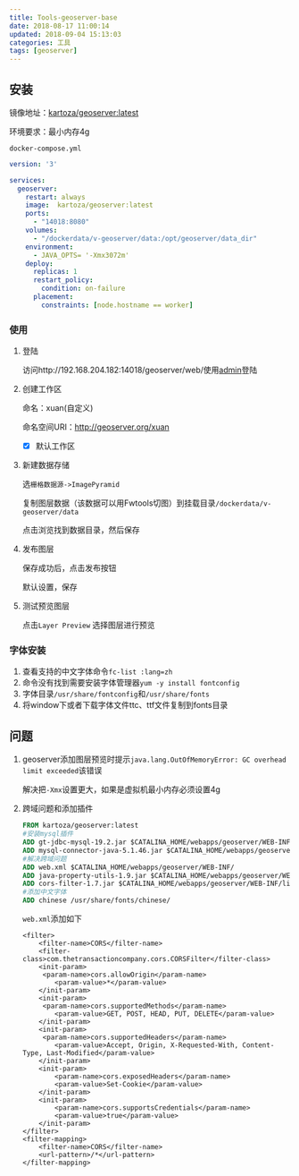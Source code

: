 ```yaml
---
title: Tools-geoserver-base
date: 2018-08-17 11:00:14
updated: 2018-09-04 15:13:03
categories: 工具
tags: [geoserver]
---
```


## 安装

镜像地址：[kartoza/geoserver:latest](https://github.com/kartoza/docker-geoserver)

环境要求：最小内存4g

`docker-compose.yml`

```yaml
version: '3'

services:
  geoserver:
    restart: always
    image: 	kartoza/geoserver:latest	
    ports:
      - "14018:8080"
    volumes:
      - "/dockerdata/v-geoserver/data:/opt/geoserver/data_dir"
    environment:
      - JAVA_OPTS= '-Xmx3072m' 
    deploy:
      replicas: 1
      restart_policy:
        condition: on-failure
      placement:
        constraints: [node.hostname == worker]
```

### 使用

1. 登陆

   访问http://192.168.204.182:14018/geoserver/web/使用[admin](geoserver)登陆

2. 创建工作区

   命名：xuan(自定义)

   命名空间URI：http://geoserver.org/xuan

   - [x] 默认工作区

3. 新建数据存储

   选`栅格数据源->ImagePyramid` 

   复制图层数据（该数据可以用Fwtools切图）到挂载目录`/dockerdata/v-geoserver/data`

   点击浏览找到数据目录，然后保存

4. 发布图层

   保存成功后，点击发布按钮

   默认设置，保存

5. 测试预览图层

   点击`Layer Preview` 选择图层进行预览

### 字体安装

1. 查看支持的中文字体命令`fc-list :lang=zh`
2. 命令没有找到需要安装字体管理器`yum -y install fontconfig`
3. 字体目录`/usr/share/fontconfig`和`/usr/share/fonts`
4. 将window下或者下载字体文件ttc、ttf文件复制到fonts目录



## 问题

1. geoserver添加图层预览时提示`java.lang.OutOfMemoryError: GC overhead limit exceeded`该错误

   解决把`-Xmx`设置更大，如果是虚拟机最小内存必须设置4g

2. 跨域问题和添加插件

   ```dockerfile
   FROM kartoza/geoserver:latest
   #安装mysql插件
   ADD gt-jdbc-mysql-19.2.jar $CATALINA_HOME/webapps/geoserver/WEB-INF/lib/
   ADD mysql-connector-java-5.1.46.jar $CATALINA_HOME/webapps/geoserver/WEB-INF/lib/
   #解决跨域问题
   ADD web.xml $CATALINA_HOME/webapps/geoserver/WEB-INF/
   ADD java-property-utils-1.9.jar $CATALINA_HOME/webapps/geoserver/WEB-INF/lib/
   ADD cors-filter-1.7.jar $CATALINA_HOME/webapps/geoserver/WEB-INF/lib/
   #添加中文字体
   ADD chinese /usr/share/fonts/chinese/
   ```

   `web.xml`添加如下

   ```
   <filter>  
       <filter-name>CORS</filter-name>  
       <filter-class>com.thetransactioncompany.cors.CORSFilter</filter-class>  
       <init-param>  
        <param-name>cors.allowOrigin</param-name>  
           <param-value>*</param-value>  
       </init-param>  
       <init-param>  
        <param-name>cors.supportedMethods</param-name>  
           <param-value>GET, POST, HEAD, PUT, DELETE</param-value>  
       </init-param>  
       <init-param>  
        <param-name>cors.supportedHeaders</param-name>  
           <param-value>Accept, Origin, X-Requested-With, Content-Type, Last-Modified</param-value>  
       </init-param>  
       <init-param>  
           <param-name>cors.exposedHeaders</param-name>  
           <param-value>Set-Cookie</param-value>  
       </init-param>  
       <init-param>  
           <param-name>cors.supportsCredentials</param-name>  
           <param-value>true</param-value>  
       </init-param>  
   </filter>  
   <filter-mapping>  
       <filter-name>CORS</filter-name>  
       <url-pattern>/*</url-pattern>  
   </filter-mapping>
   
   ```

